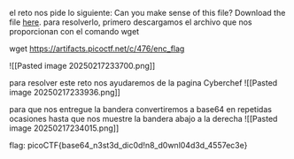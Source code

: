 el reto nos pide lo siguiente: Can you make sense of this file? Download the file [here](https://artifacts.picoctf.net/c/476/enc_flag).
para resolverlo, primero descargamos el archivo que nos proporcionan con el comando wget

wget https://artifacts.picoctf.net/c/476/enc_flag

![[Pasted image 20250217233700.png]]

para resolver este reto nos ayudaremos de la pagina Cyberchef
![[Pasted image 20250217233936.png]]

para que nos entregue la bandera convertiremos a base64 en repetidas ocasiones hasta que nos muestre la bandera abajo a la derecha
![[Pasted image 20250217234015.png]]

flag: picoCTF{base64_n3st3d_dic0d!n8_d0wnl04d3d_4557ec3e}